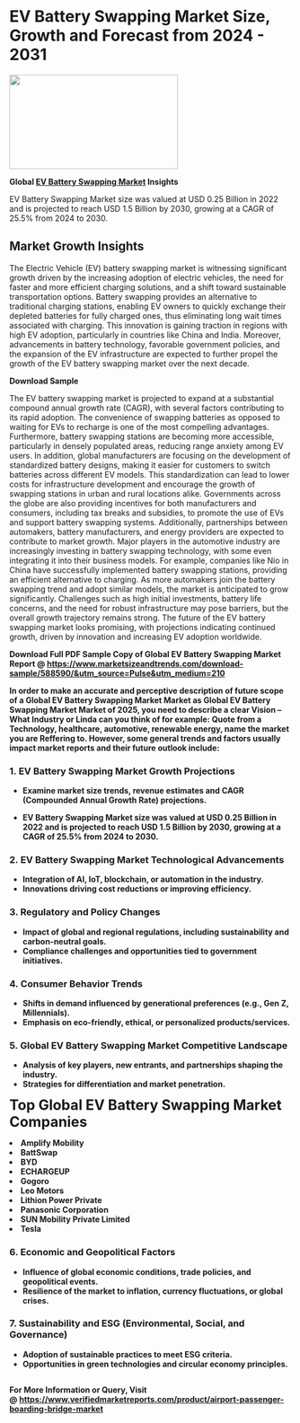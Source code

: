 <H1>EV Battery Swapping Market Size, Growth and Forecast from 2024 - 2031</H1><img class="aligncenter size-medium wp-image-584254" src="https://thirdeyenews.in/wp-content/uploads/2024/09/Global-Market-Research-300x168.jpeg" alt="" width="300" height="168" /><p><strong>Global&nbsp;<a href="https://www.marketsizeandtrends.com/download-sample/588590/&amp;utm_source=Pulse&amp;utm_medium=210">EV Battery Swapping Market</a> Insights</strong></p><p>EV Battery Swapping Market size was valued at USD 0.25 Billion in 2022 and is projected to reach USD 1.5 Billion by 2030, growing at a CAGR of 25.5% from 2024 to 2030.</p><p><h2>Market Growth Insights</h2> <p>The Electric Vehicle (EV) battery swapping market is witnessing significant growth driven by the increasing adoption of electric vehicles, the need for faster and more efficient charging solutions, and a shift toward sustainable transportation options. Battery swapping provides an alternative to traditional charging stations, enabling EV owners to quickly exchange their depleted batteries for fully charged ones, thus eliminating long wait times associated with charging. This innovation is gaining traction in regions with high EV adoption, particularly in countries like China and India. Moreover, advancements in battery technology, favorable government policies, and the expansion of the EV infrastructure are expected to further propel the growth of the EV battery swapping market over the next decade.</p> <p><strong>Download Sample</strong></p> <p>The EV battery swapping market is projected to expand at a substantial compound annual growth rate (CAGR), with several factors contributing to its rapid adoption. The convenience of swapping batteries as opposed to waiting for EVs to recharge is one of the most compelling advantages. Furthermore, battery swapping stations are becoming more accessible, particularly in densely populated areas, reducing range anxiety among EV users. In addition, global manufacturers are focusing on the development of standardized battery designs, making it easier for customers to switch batteries across different EV models. This standardization can lead to lower costs for infrastructure development and encourage the growth of swapping stations in urban and rural locations alike. Governments across the globe are also providing incentives for both manufacturers and consumers, including tax breaks and subsidies, to promote the use of EVs and support battery swapping systems. Additionally, partnerships between automakers, battery manufacturers, and energy providers are expected to contribute to market growth. Major players in the automotive industry are increasingly investing in battery swapping technology, with some even integrating it into their business models. For example, companies like Nio in China have successfully implemented battery swapping stations, providing an efficient alternative to charging. As more automakers join the battery swapping trend and adopt similar models, the market is anticipated to grow significantly. Challenges such as high initial investments, battery life concerns, and the need for robust infrastructure may pose barriers, but the overall growth trajectory remains strong. The future of the EV battery swapping market looks promising, with projections indicating continued growth, driven by innovation and increasing EV adoption worldwide. <p><strong></p><p><span class=""><strong>Download Full PDF Sample Copy of Global EV Battery Swapping Market Report</strong> @ <a href="https://www.marketsizeandtrends.com/download-sample/588590/&amp;utm_source=Pulse&amp;utm_medium=210" target="_blank">https://www.marketsizeandtrends.com/download-sample/588590/&amp;utm_source=Pulse&amp;utm_medium=210</a></span></p><p>In order to make an accurate and perceptive description of future scope of a Global&nbsp;EV Battery Swapping Market Market as Global&nbsp;EV Battery Swapping Market Market of 2025, you need to describe a clear Vision &ndash; What Industry or Linda can you think of for example: Quote from a Technology, healthcare, automotive, renewable energy, name the market you are Reffering to. However, some general trends and factors usually impact market reports and their future outlook include:</p><h3>1.&nbsp;<strong>EV Battery Swapping Market Growth Projections</strong></h3><ul><li>Examine market size trends, revenue estimates and CAGR (Compounded Annual Growth Rate) projections.</li><li><p>EV Battery Swapping Market size was valued at USD 0.25 Billion in 2022 and is projected to reach USD 1.5 Billion by 2030, growing at a CAGR of 25.5% from 2024 to 2030.</p></li></ul><h3>2.&nbsp;<strong>EV Battery Swapping Market Technological Advancements</strong></h3><ul><li>Integration of AI, IoT, blockchain, or automation in the industry.</li><li>Innovations driving cost reductions or improving efficiency.</li></ul><h3>3.&nbsp;<strong>Regulatory and Policy Changes</strong></h3><ul><li>Impact of global and regional regulations, including sustainability and carbon-neutral goals.</li><li>Compliance challenges and opportunities tied to government initiatives.</li></ul><h3>4.&nbsp;<strong>Consumer Behavior Trends</strong></h3><ul><li>Shifts in demand influenced by generational preferences (e.g., Gen Z, Millennials).</li><li>Emphasis on eco-friendly, ethical, or personalized products/services.</li></ul><h3>5.&nbsp;<strong>Global EV Battery Swapping Market Competitive Landscape</strong></h3><ul><li>Analysis of key players, new entrants, and partnerships shaping the industry.</li><li>Strategies for differentiation and market penetration.</li></ul><p data-pm-slice="1 1 []"><span style="color: inherit; font-family: inherit; font-size: 25px;">Top Global EV Battery Swapping Market Companies</span></p><div class="" data-test-id=""><p><li>Amplify Mobility</li><li> BattSwap</li><li> BYD</li><li> ECHARGEUP</li><li> Gogoro</li><li> Leo Motors</li><li> Lithion Power Private</li><li> Panasonic Corporation</li><li> SUN Mobility Private Limited</li><li> Tesla</li></p></div><h3>6.&nbsp;<strong>Economic and Geopolitical Factors</strong></h3><ul><li>Influence of global economic conditions, trade policies, and geopolitical events.</li><li>Resilience of the market to inflation, currency fluctuations, or global crises.</li></ul><h3>7.&nbsp;<strong>Sustainability and ESG (Environmental, Social, and Governance)</strong></h3><ul><li>Adoption of sustainable practices to meet ESG criteria.</li><li>Opportunities in green technologies and circular economy principles.</li></ul><h2><strong style="font-size: 14px;">For More Information or Query, Visit @&nbsp;</strong><a style="background-color: #ffffff; font-size: 14px;" href="https://www.marketsizeandtrends.com/report/ev-battery-swapping-market/" target="_blank">https://www.verifiedmarketreports.com/product/airport-passenger-boarding-bridge-market</a></h2>
